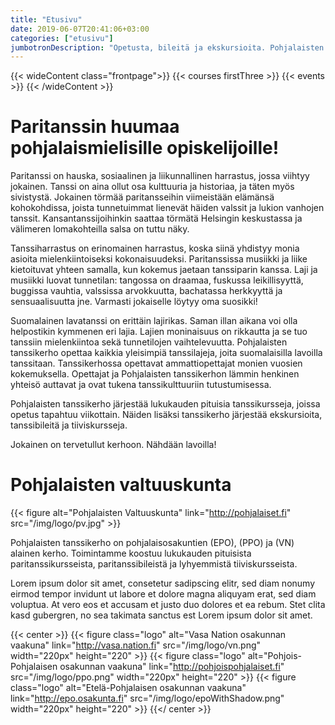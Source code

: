 ```yaml
---
title: "Etusivu"
date: 2019-06-07T20:41:06+03:00
categories: ["etusivu"]
jumbotronDescription: "Opetusta, bileitä ja ekskursioita. Pohjalaisten tanssikerho tuo opiskelijan elämään tanssin iloa."
---
```


{{< wideContent class="frontpage">}}
{{< courses firstThree >}}
{{< events >}}
{{< /wideContent  >}}

# Paritanssin huumaa pohjalaismielisille opiskelijoille!
Paritanssi on hauska, sosiaalinen ja liikunnallinen harrastus, jossa viihtyy jokainen. Tanssi on aina ollut osa kulttuuria ja historiaa, ja täten myös sivistystä. Jokainen törmää paritansseihin viimeistään elämänsä kohokohdissa, joista tunnetuimmat lienevät häiden valssit ja lukion vanhojen tanssit. Kansantanssijoihinkin saattaa törmätä Helsingin keskustassa ja välimeren lomakohteilla salsa on tuttu näky.

Tanssiharrastus on erinomainen harrastus, koska siinä yhdistyy monia asioita mielenkiintoiseksi kokonaisuudeksi. Paritanssissa musiikki ja liike kietoituvat yhteen samalla, kun kokemus jaetaan tanssiparin kanssa. Laji ja musiikki luovat tunnetilan: tangossa on draamaa, fuskussa leikillisyyttä, buggissa vauhtia, valssissa arvokkuutta, bachatassa herkkyyttä ja sensuaalisuutta jne. Varmasti jokaiselle löytyy oma suosikki!

Suomalainen lavatanssi on erittäin lajirikas. Saman illan aikana voi olla helpostikin kymmenen eri lajia. Lajien moninaisuus on rikkautta ja se tuo tanssiin mielenkiintoa sekä tunnetilojen vaihtelevuutta. Pohjalaisten tanssikerho opettaa kaikkia yleisimpiä tanssilajeja, joita suomalaisilla lavoilla tanssitaan. Tanssikerhossa opettavat ammattiopettajat monien vuosien kokemuksella. Opettajat ja Pohjalaisten tanssikerhon lämmin henkinen yhteisö auttavat ja ovat tukena tanssikulttuuriin tutustumisessa.

Pohjalaisten tanssikerho järjestää lukukauden pituisia tanssikursseja, joissa opetus tapahtuu viikottain. Näiden lisäksi tanssikerho järjestää ekskursioita, tanssibileitä ja tiiviskursseja.

Jokainen on tervetullut kerhoon. Nähdään lavoilla!

# Pohjalaisten valtuuskunta
{{< figure alt="Pohjalaisten Valtuuskunta" link="http://pohjalaiset.fi" src="/img/logo/pv.jpg" >}}

Pohjalaisten tanssikerho on pohjalaisosakuntien (EPO), (PPO) ja (VN) alainen kerho. Toimintamme koostuu lukukauden pituisista paritanssikursseista, paritanssibileistä ja lyhyemmistä tiiviskursseista. 

Lorem ipsum dolor sit amet, consetetur sadipscing elitr, sed diam nonumy eirmod tempor invidunt ut labore et dolore magna aliquyam erat, sed diam voluptua. At vero eos et accusam et justo duo dolores et ea rebum. Stet clita kasd gubergren, no sea takimata sanctus est Lorem ipsum dolor sit amet.

{{< center >}}
{{< figure class="logo" alt="Vasa Nation osakunnan vaakuna" link="http://vasa.nation.fi" src="/img/logo/vn.png" width="220px" height="220" >}}
{{< figure class="logo" alt="Pohjois-Pohjalaisen osakunnan vaakuna" link="http://pohjoispohjalaiset.fi" src="/img/logo/ppo.png" width="220px" height="220" >}}
{{< figure class="logo" alt="Etelä-Pohjalaisen osakunnan vaakuna" link="http://epo.osakunta.fi" src="/img/logo/epoWithShadow.png" width="220px" height="220" >}}
{{</ center >}}
